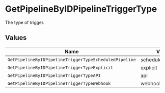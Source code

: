 # GetPipelineByIDPipelineTriggerType

The type of trigger.


## Values

| Name                                                  | Value                                                 |
| ----------------------------------------------------- | ----------------------------------------------------- |
| `GetPipelineByIDPipelineTriggerTypeScheduledPipeline` | scheduled_pipeline                                    |
| `GetPipelineByIDPipelineTriggerTypeExplicit`          | explicit                                              |
| `GetPipelineByIDPipelineTriggerTypeAPI`               | api                                                   |
| `GetPipelineByIDPipelineTriggerTypeWebhook`           | webhook                                               |